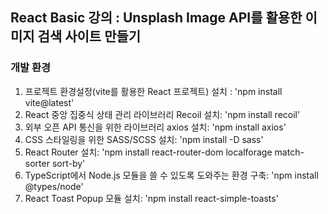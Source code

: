 ## React Basic 강의 : Unsplash Image API를 활용한 이미지 검색 사이트 만들기

### 개발 환경

1. 프로젝트 환경설정(vite를 활용한 React 프로젝트) 설치 : 'npm install vite@latest' <br />
2. React 중앙 집중식 상태 관리 라이브러리 Recoil 설치: 'npm install recoil' <br />
3. 외부 오픈 API 통신을 위한 라이브러리 axios 설치: 'npm install axios' <br />
4. CSS 스타일링을 위한 SASS/SCSS 설치: 'npm install -D sass' <br />
5. React Router 설치: 'npm install react-router-dom localforage match-sorter sort-by' <br />
6. TypeScript에서 Node.js 모듈을 쓸 수 있도록 도와주는 환경 구축: 'npm install @types/node' <br />
7. React Toast Popup 모듈 설치: 'npm install react-simple-toasts' <br />
